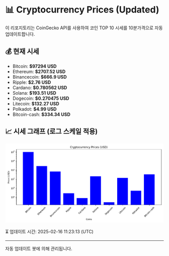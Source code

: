 
# 📊 Cryptocurrency Prices (Updated)

이 리포지토리는 CoinGecko API를 사용하여 코인 TOP 10 시세를 10분가격으로 자동 업데이트합니다.

## 💰 현재 시세
- Bitcoin: **$97294 USD**
- Ethereum: **$2707.52 USD**
- Binancecoin: **$666.9 USD**
- Ripple: **$2.76 USD**
- Cardano: **$0.780562 USD**
- Solana: **$193.51 USD**
- Dogecoin: **$0.270475 USD**
- Litecoin: **$132.27 USD**
- Polkadot: **$4.99 USD**
- Bitcoin-cash: **$334.34 USD**

## 📈 시세 그래프 (로그 스케일 적용)
![Crypto Prices](crypto_prices.png)

⏳ 업데이트 시간: 2025-02-16 11:23:13 (UTC)

---
자동 업데이트 봇에 의해 관리됩니다.
